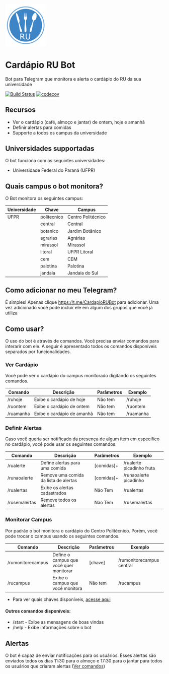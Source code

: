
<img src="https://raw.githubusercontent.com/thiagodnf/cardapio-ru-bot/master/src/main/resources/images/logo.png" width="130px"/>


# Cardápio RU Bot

Bot para Telegram que monitora e alerta o cardápio do RU da sua universidade

[![Build Status](https://travis-ci.org/thiagodnf/cardapio-ru-bot.svg?branch=master)](https://travis-ci.org/thiagodnf/cardapio-ru-bot)
[![codecov](https://codecov.io/gh/thiagodnf/cardapio-ru-bot/branch/master/graph/badge.svg)](https://codecov.io/gh/thiagodnf/cardapio-ru-bot)

## Recursos

- Ver o cardápio (café, almoço e jantar) de ontem, hoje e amanhã
- Definir alertas para comidas
- Supporte a todos os campus da universidade

## Universidades supportadas

O bot funciona com as seguintes universidades:

 - Universidade Federal do Paraná (UFPR)

## Quais campus o bot monitora?

O Bot monitora os seguintes campus:

|Universidade | Chave               |     Campus          |
|-------------|---------------------|---------------------|
|   UFPR      | politecnico         | Centro Politécnico  |
|             | central             | Central             |
|             | botanico            | Jardim Botânico     |
|             | agrarias            | Agrárias            |
|             | mirassol            | Mirassol            |
|             | litoral             | UFPR Litoral        |
|             | cem                 | CEM                 |
|             | palotina            | Palotina            |
|             | jandaia             | Jandaia do Sul      |

## Como adicionar no meu Telegram?

É simples! Apenas clique https://t.me/CardapioRUBot para adicionar. Uma vez adicionado você pode incluir ele em algum dos grupos que você já utiliza

## Como usar?

O uso do bot é através de comandos. Você precisa enviar comandos para interarir com ele. A seguir é apresentado todos os comandos disponíveis separados por funcionalidades.

### Ver Cardápio

Você pode ver o cardápio do campus monitorado digitando os seguintes comandos.

| Comando   | Descrição                   | Parâmetros  | Exemplo    |
|-----------|-----------------------------|-------------|------------|
|/ruhoje    | Exibe o cardápio de hoje    | Não tem     | /ruhoje    |
|/ruontem   | Exibe o cardápio de ontem   | Não tem     | /ruontem   |
|/ruamanha  | Exibe o cardápio de amanhã  | Não tem     | /ruamanha  |

### Definir Alertas

Caso você queria ser notificado da presença de algum item em específico no cardápio, você pode usar os seguintes comandos.

| Comando       | Descrição                             | Parâmetros  | Exemplo                   |
|---------------|---------------------------------------|-------------|---------------------------|
|/rualerte      | Define alertas para uma comida        | [comidas]+  | /rualerte picadinho fruta |
|/runaoalerte   | Remove uma comida da lista de alertas | [comidas]+  | /runaoalerte picadinho    |
|/rualertas     | Exibe os alertas cadastrados          | Não Tem     | /rualertas                |
|/rusemalertas  | Remove todos os alertas               | Não Tem     | /rusemalertas             |

### Monitorar Campus

Por padrão o bot monitora o cardápio do Centro Politécnico. Porém, você pode trocar o campus usando os seguintes comandos.

| Comando           | Descrição                               | Parâmetros  | Exemplo                   |
|-------------------|-----------------------------------------|-------------|---------------------------|
|/rumonitorecampus  | Define o campus que você quer monitorar | [chave]     | /rumonitorecampus central |
|/rucampus          | Exibe o campus que você monitora        | Não tem     | /rucampus                 |

* Para ver quais chaves disponíveis, [acesse aqui](#quais-campus-o-bot-monitora)

#### Outros comandos disponíveis:

- /start - Exibe as mensagens de boas vindas
- /help - Exibe informações sobre o bot

## Alertas

O bot é capaz de enviar notificações para os usuários. Esses alertas são enviados todos os dias 11:30 para o almoço e 17:30 para o jantar para todos os usuários que criaram alertas ([Ver comandos](#definir-alertas))
